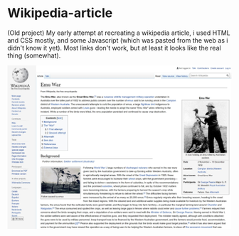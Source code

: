 # Wikipedia-article
(Old project)
My early attempt at recreating a wikipedia article, i used HTML and CSS mostly, and some Javascript (which was pasted from the web as i didn't know it yet).
Most links don't work, but at least it looks like the real thing (somewhat).

![project picture](project-4.jpg )
